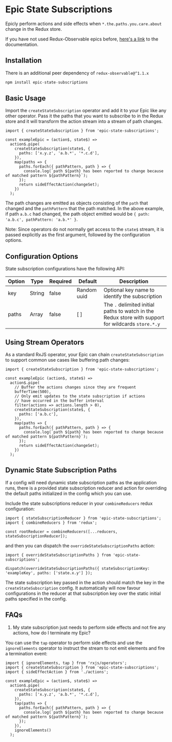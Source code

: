 # Epic State Subscriptions

Epicly perform actions and side effects when `*.the.paths.you.care.about` change in the Redux store.

If you have not used Redux-Observable epics before, [here's a link](https://redux-observable.js.org/docs/basics/Epics.html) to the documentation.

## Installation

There is an additional peer dependency of `redux-observable@^1.1.x`

```javascript
npm install epic-state-subscriptions
```

## Basic Usage

Import the `createStateSubscription` operator and add it to your Epic like any other operator. Pass it the paths that you want to subscribe to in the Redux store and it will transform the action stream into a stream of path changes.

```
import { createStateSubscription } from 'epic-state-subscriptions';

const exampleEpic = (action$, state$) =>
  action$.pipe(
    createStateSubscription(state$, {
      paths: ['x.y.z', 'a.b.*', '*.c.d'],
    }),
    map(paths => {
      paths.forEach({ pathPattern, path } => {
        console.log(`path ${path} has been reported to change because of matched pattern ${pathPattern}`);
      });
      return sideEffectAction(changeSet);
    })
  );
```

The path changes are emitted as objects consisting of the `path` that changed and the `pathPattern` that the path matched. In the above example, if path `a.b.c` had changed, the path object emitted would be `{ path: 'a.b.c', pathPattern: 'a.b.*' }`.

Note: Since operators do not normally get access to the `state$` stream, it is passed explicitly as the first argument, followed by the configuration options.

## Configuration Options

State subscription configurations have the following API:

|Option         | Type          | Required | Default      | Description                                                                        |
|---------------|---------------|----------|--------------|------------------------------------------------------------------------------------|
| key           | String        | false    | Random uuid  | Optional key name to identify the subscription                                                   |
| paths         | Array<String> | false    | [ ]          | The `.` delimited initial paths to watch in the Redux store with support for wildcards `store.*.y`   |


## Using Stream Operators

As a standard RxJS operator, your Epic can chain `createStateSubscription` to support common use cases like buffering path changes:

```
import { createStateSubscription } from 'epic-state-subscriptions';

const exampleEpic (action$, state$) =>
  action$.pipe(
    // Buffer the actions changes since they are frequent
    bufferTime(500),
    // Only emit updates to the state subscription if actions
    // have occurred in the buffer interval
    filter(actions => actions.length > 0),
    createStateSubscription(state$, {
      paths: ['a.b.c'],
    }),
    map(paths => {
      paths.forEach({ pathPattern, path } => {
        console.log(`path ${path} has been reported to change because of matched pattern ${pathPattern}`);
      });
      return sideEffectAction(changeSet);
    })
  );
```

## Dynamic State Subscription Paths

If a config will need dynamic state subscription paths as the application runs, there is a provided state subscription reducer and action for overriding the default paths initialized in the config which you can use.

Include the state subscriptions reducer in your `combineReducers` redux configuration:

```
import { stateSubscriptionReducer } from 'epic-state-subscriptions';
import { combineReducers } from 'redux';

const rootReducer = combineReducers([...reducers, stateSubscriptionReducer]);
```

and then you can dispatch the `overrideStateSubscriptionPaths` action:

```
import { overrideStateSubscriptionPaths } from 'epic-state-subscriptions';

dispatch(overrideStateSubscriptionPaths({ stateSubscriptionKey: 'exampleKey', paths: ['state.x.y'] });
```

The state subscription key passed in the action should match the key in the `createStateSubscription` config. It automatically will now favour configurations in the reducer at that subscription key over the static initial paths specified in the config.

## FAQs

1. My state subscription just needs to perform side effects and not fire any actions, how do I terminate my Epic?

You can use the `tap` operator to perform side effects and use the `ignoreElements` operator to instruct the stream to not emit elements and fire a termination event:

```
import { ignoreElements, tap } from 'rxjs/operators';
import { createStateSubscription } from 'epic-state-subscriptions';
import { sideEffectAction } from './actions';

const exampleEpic = (action$, state$) =>
  action$.pipe(
    createStateSubscription(state$, {
      paths: ['x.y.z', 'a.b.*', '*.c.d'],
    }),
    tap(paths => {
      paths.forEach({ pathPattern, path } => {
        console.log(`path ${path} has been reported to change because of matched pattern ${pathPattern}`);
      });
    }),
    ignoreElements()
  );
```
